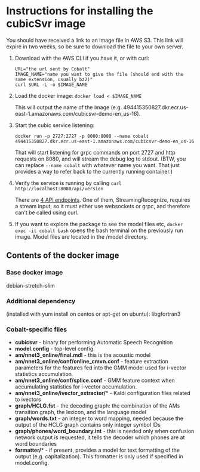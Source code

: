 # Instructions for installing the cubicSvr image

You should have received a link to an image file in AWS S3.  This link will expire in two weeks, so be sure to download the file to your own server.

1. Download with the AWS CLI if you have it, or with curl:
   ```
   URL="the url sent by Cobalt"
   IMAGE_NAME="name you want to give the file (should end with the same extension, usually bz2)"
   curl $URL -L -o $IMAGE_NAME
   ```
   
2. Load the docker image: `docker load < $IMAGE_NAME`

   This will output the name of the image (e.g. 494415350827.dkr.ecr.us-east-1.amazonaws.com/cubicsvr-demo-en_us-16).

3. Start the cubic service listening:

   `docker run -p 2727:2727 -p 8080:8080 --name cobalt 494415350827.dkr.ecr.us-east-1.amazonaws.com/cubicsvr-demo-en_us-16`

   That will start listening for grpc commands on port 2727 and http requests on 8080, and will stream the debug log to stdout.  (BTW, you can replace `--name cobalt` with whatever name you want.  That just provides a way to refer back to the currently running container.)

4. Verify the service is running by calling 
   `curl http://localhost:8080/api/version`

   There are [4 API endpoints](README.md).  One of them, StreamingRecognize, requires a stream input, so it must either use websockets or grpc, and therefore can’t be called using curl.

5.  If you want to explore the package to see the model files etc,
   `docker exec -it cobalt bash`
   opens the bash terminal on the previously run image.  Model files are located in the /model directory.
   
## Contents of the docker image
### Base docker image ### 
debian-stretch-slim

### Additional dependency ###
(installed with yum install on centos or apt-get on ubuntu): libgfortran3

### Cobalt-specific files ###
- **cubicsvr** - binary for performing Automatic Speech Recognition
- **model.config** - top-level config
- **am/nnet3_online/final.mdl** - this is the acoustic model
- **am/nnet3_online/conf/online_cmvn.conf** - feature extraction parameters for the features fed into the GMM model used for i-vector statistics accumulation.
- **am/nnet3_online/conf/splice.conf** - GMM feature context when accumulating statistics for i-vector accumulation. 
- **am/nnet3_online/ivector_extractor/*** - Kaldi configuration files related to ivectors  
- **graph/HCLG.fst** - the decoding graph: the combination of the AMs transition graph, the lexicon, and the language model
- **graph/words.txt** - an integer to word mapping, needed because the output of the HCLG graph contains only integer symbol IDs
- **graph/phones/word_boundary.int** - this is needed only when confusion network output is requested, it tells the decoder which phones are at word boundaries
- **formatter/*** - if present, provides a model for text formatting of the output (e.g. capitalization). This formatter is only used if specified in model.config.
